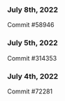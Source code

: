 ### July 8th, 2022

Commit #58946

### July 5th, 2022

Commit #314353


### July 4th, 2022

Commit #72281
